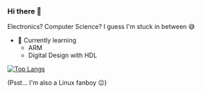 ### Hi there 👋

Electronics? Computer Science? I guess I'm stuck in between :sweat_smile:

* :seedling: Currently learning
	* ARM
	* Digital Design with HDL

[![Top Langs](https://github-readme-stats.vercel.app/api/top-langs/?username=CodePurble&layout=compact)](https://github.com/anuraghazra/github-readme-stats)

(Psst... I'm also a Linux fanboy :wink:)
